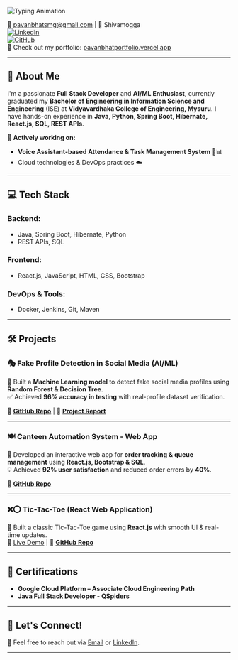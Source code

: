 ![Typing Animation](https://readme-typing-svg.herokuapp.com?font=Fira+Code&pause=1000&color=F70000&width=435&lines=Hello%2C+I'm+Pavan+Bhat!;AI+%7C+ML+%7C+Full+Stack+Developer;Building+Awesome+Projects!)

📧 pavanbhatsmg@gmail.com | 📍 Shivamogga  
[![LinkedIn](https://img.shields.io/badge/LinkedIn-PavanBhat-blue)](https://linkedin.com/in/pavanbhatav)  
[![GitHub](https://img.shields.io/badge/GitHub-PavanBhatt07-black)](https://github.com/PavanBhatt07)  
🔗 Check out my portfolio: [pavanbhatportfolio.vercel.app](https://pavanbhatportfolio.vercel.app/)

---

## **👋 About Me**  
I'm a passionate **Full Stack Developer** and **AI/ML Enthusiast**, currently graduated my **Bachelor of Engineering in Information Science and Engineering** (ISE) at **Vidyavardhaka College of Engineering, Mysuru**. I have hands-on experience in **Java, Python, Spring Boot, Hibernate, React.js, SQL, REST APIs**.  

🚀 **Actively working on:**  
- **Voice Assistant-based Attendance & Task Management System** 🎤📊  
- Cloud technologies & DevOps practices ☁️  

---

## **💻 Tech Stack**  

### **Backend:**  
- Java, Spring Boot, Hibernate, Python  
- REST APIs, SQL  

### **Frontend:**  
- React.js, JavaScript, HTML, CSS, Bootstrap  

### **DevOps & Tools:**  
- Docker, Jenkins, Git, Maven  

---

## **🛠 Projects**  

### **🎭 Fake Profile Detection in Social Media (AI/ML)**  
🚀 Built a **Machine Learning model** to detect fake social media profiles using **Random Forest & Decision Tree**.  
✅ Achieved **96% accuracy in testing** with real-profile dataset verification.  

🔗 **[GitHub Repo](#)** | 🔗 **[Project Report](#)**  

---

### **🍽️ Canteen Automation System - Web App**  
📌 Developed an interactive web app for **order tracking & queue management** using **React.js, Bootstrap & SQL**.  
💡 Achieved **92% user satisfaction** and reduced order errors by **40%**.  

🔗 **[GitHub Repo](#)**  

---

### **❌⭕ Tic-Tac-Toe (React Web Application)**  
🎩 Built a classic Tic-Tac-Toe game using **React.js** with smooth UI & real-time updates.  
🔗 [Live Demo](https://pavanbhatt07.github.io/Tic-Tac-Toe_ReactApplication/) | 🔗 **[GitHub Repo](#)**  

---

## **📝 Certifications**  
- **Google Cloud Platform – Associate Cloud Engineering Path**  
- **Java Full Stack Developer - QSpiders**  

---

## **🌱 Let's Connect!**  
💬 Feel free to reach out via [Email](mailto:pavanbhatsmg@gmail.com) or [LinkedIn](https://linkedin.com/in/pavanbhatav).  

---

